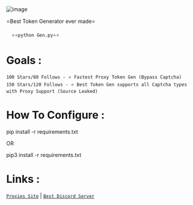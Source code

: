![image](https://media.discordapp.net/attachments/1067888838275498045/1071776909433774150/Screenshot_3.png)

⭐Best Token Generator ever made⭐

      ⭐⭐python Gen.py⭐⭐

# Goals : 

`100 Stars/80 Follows - ⭐ Fastest Proxy Token Gen (Bypass Captcha)`<br />
`150 Stars/120 Follows - ⭐ Best Token Gen supports all Captcha types with Proxy Support (Source Leaked)`

# How To Configure : 

pip install -r requirements.txt 

OR 

pip3 install -r requirements.txt 

# Links : 

[`Proxies Site`](https://intenseproxy.com/) | [`Best Discord Server`](https://discord.gg/viertel)

